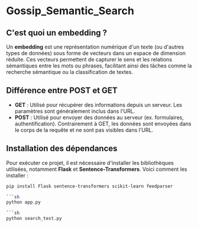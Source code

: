 # Gossip_Semantic_Search

## C'est quoi un embedding ?

Un **embedding** est une représentation numérique d'un texte (ou d'autres types de données) sous forme de vecteurs dans un espace de dimension réduite. Ces vecteurs permettent de capturer le sens et les relations sémantiques entre les mots ou phrases, facilitant ainsi des tâches comme la recherche sémantique ou la classification de textes.

## Différence entre POST et GET

- **GET** : Utilisé pour récupérer des informations depuis un serveur. Les paramètres sont généralement inclus dans l'URL.
- **POST** : Utilisé pour envoyer des données au serveur (ex. formulaires, authentification). Contrairement à GET, les données sont envoyées dans le corps de la requête et ne sont pas visibles dans l'URL.

## Installation des dépendances

Pour exécuter ce projet, il est nécessaire d'installer les bibliothèques utilisées, notamment **Flask** et **Sentence-Transformers**. Voici comment les installer :

```sh
pip install Flask sentence-transformers scikit-learn feedparser

```sh
python app.py

```sh
python search_test.py